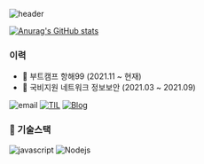 ![header](https://capsule-render.vercel.app/api?type=wave&color=ACD49F&height=100&section=header&text=Hello%20World!&fontSize=60&animation=scaleIn)

[![Anurag's GitHub stats](https://github-readme-stats.vercel.app/api?username=kiljw316&show_icons=true&theme=vue)](https://github.com/anuraghazra/github-readme-stats)

### 이력

- :school: 부트캠프 항해99 (2021.11 ~ 현재)
- :school: 국비지원 네트워크 정보보안 (2021.03 ~ 2021.09)

![email](https://img.shields.io/badge/kiljw316@gmail.com-alc?logo=messenger&logoColor=fff)
[![TIL](https://img.shields.io/badge/TIL-https://kiljw316.github.io/TIL/-%23333?labelColor=%23aaa)](https://kiljw316.github.io/TIL)
[![Blog](https://img.shields.io/badge/Blog-https://velog.io/@kiljw316-%23333?labelColor=%23aaa)](https://velog.io/@kiljw316)

### 🔭 기술스택

![javascript](https://img.shields.io/badge/Javascript-333)
![Nodejs](https://img.shields.io/badge/Nodejs-43853d)
